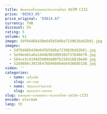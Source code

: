 ```yaml
---
title: ขั้นตอนเครื่องทดสอบวิศวกรรมโยธา ASTM C131
price: '88363.95'
price_original: '93014.67'
currency: THB
discount: 5%
rating: 5
volume: 61
image: Sdf6d46b430e645b59dba723963bdd2b9j.jpg
images:
  - Sdf6d46b430e645b59dba723963bdd2b9j.jpg
  - Se50ee81a6a1444b983d8910d737b40e70.jpg
  - S84ce3c4194d3409da007b158416818e4H.jpg
  - S2dd660c30336476b94b864eb4368db15D.jpg
video: ''
categories:
  - name: เครื่องมือ
    slug: เคร-องม
  - name: วัดและการวิเคราะห์
    slug: ดและการว-เคราะห
slug: นตอนเคร-องทดสอบว-ศวกรรมโยธา-astm-c131
encode: olormak
lang: th
---
```

  